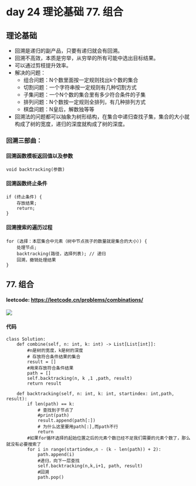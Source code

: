 # day 24 理论基础 77. 组合  
## 理论基础
- 回溯是递归的副产品，只要有递归就会有回溯。
- 回溯不高效，本质是穷举，从穷举的所有可能中选出目标结果。
- 可以通过剪枝提升效率。
- 解决的问题：
  - 组合问题：N个数里面按一定规则找出k个数的集合
  - 切割问题：一个字符串按一定规则有几种切割方式
  - 子集问题：一个N个数的集合里有多少符合条件的子集
  - 排列问题：N个数按一定规则全排列，有几种排列方式
  - 棋盘问题：N皇后，解数独等等
- 回溯法的问题都可以抽象为树形结构，在集合中递归查找子集，集合的大小就构成了树的宽度，递归的深度就构成了树的深度。
### 回溯三部曲：
#### 回溯函数模板返回值以及参数
    void backtracking(参数)
#### 回溯函数终止条件
    if (终止条件) {
        存放结果;
        return;
    }
#### 回溯搜索的遍历过程
    for (选择：本层集合中元素（树中节点孩子的数量就是集合的大小）) {
        处理节点;
        backtracking(路径，选择列表); // 递归
        回溯，撤销处理结果
    }

## 77. 组合
#### leetcode: https://leetcode.cn/problems/combinations/
![](https://code-thinking-1253855093.file.myqcloud.com/pics/20201123195242899.png)
#### 代码
    class Solution:
        def combine(self, n: int, k: int) -> List[List[int]]:
            #n是树的宽度，k是树的深度
            # 存放符合条件结果的集合
            result = []
            #用来存放符合条件结果
            path = [] 
            self.backtracking(n, k ,1 ,path, result)
            return result

        def backtracking(self, n: int, k: int, startindex: int,path, result):
            if len(path) == k:
                # 查找到子节点了
                #print(path)
                result.append(path[:])
                # 为什么这里要用path[:],而path不行
                return
            #如果for循环选择的起始位置之后的元素个数已经不足我们需要的元素个数了，那么就没有必要搜索了
            for i in range(startindex,n - (k - len(path)) + 2):
                path.append(i)
                #递归，向下一层查找
                self.backtracking(n,k,i+1, path, result)
                #回溯
                path.pop()
